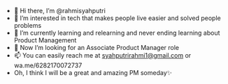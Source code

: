 - 👋 Hi there, I’m @rahmisyahputri
- 👀 I’m interested in tech that makes people live easier and solved people problems
- 🌱 I’m currently learning and relearning and never ending learning about Product Management
- 💞️ Now I’m looking for an Associate Product Manager role
- 📫 You can easily reach me at syahputrirahmi1@gmail.com or wa.me/6282170072737
- Oh, I think I will be a great and amazing PM someday✨
